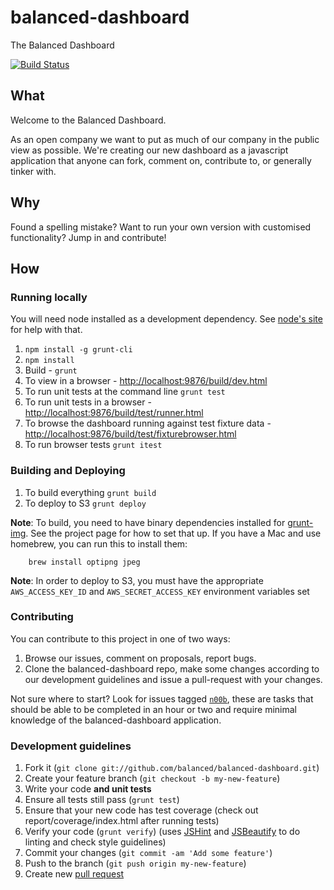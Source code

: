 balanced-dashboard
==================
 
The Balanced Dashboard

[![Build Status](https://travis-ci.org/balanced/balanced-dashboard.png?branch=master)](https://travis-ci.org/balanced/balanced-dashboard)

## What

Welcome to the Balanced Dashboard.

As an open company we want to put as much of our company in the public view as
possible. We're creating our new dashboard as a javascript application that
anyone can fork, comment on, contribute to, or generally tinker with.

## Why

Found a spelling mistake? Want to run your own version with customised
functionality? Jump in and contribute!

## How

### Running locally

You will need node installed as a development dependency. See
[node's site](http://nodejs.org/) for help with that.

1. `npm install -g grunt-cli`
2. `npm install`
3. Build - `grunt`
4. To view in a browser - [http://localhost:9876/build/dev.html](http://localhost:9876/build/dev.html)
5. To run unit tests at the command line `grunt test`
6. To run unit tests in a browser - [http://localhost:9876/build/test/runner.html](http://localhost:9876/build/test/runner.html)
7. To browse the dashboard running against test fixture data - [http://localhost:9876/build/test/fixturebrowser.html](http://localhost:9876/build/test/fixturebrowser.html)
8. To run browser tests `grunt itest`

### Building and Deploying

1. To build everything `grunt build`
2. To deploy to S3 `grunt deploy`

**Note**: To build, you need to have binary dependencies installed for [grunt-img](https://github.com/heldr/grunt-img). See the project page for how to set that up. If you have a Mac and use homebrew, you can run this to install them:

		brew install optipng jpeg

**Note**: In order to deploy to S3, you must have the appropriate `AWS_ACCESS_KEY_ID` and `AWS_SECRET_ACCESS_KEY` environment variables set

### Contributing

You can contribute to this project in one of two ways:

1. Browse our issues, comment on proposals, report bugs.
2. Clone the balanced-dashboard repo, make some changes according to our
   development guidelines and issue a pull-request with your changes.

Not sure where to start? Look for issues tagged [`n00b`](https://github.com/balanced/balanced-dashboard/issues?labels=n00b&state=open), these are tasks
that should be able to be completed in an hour or two and require minimal
knowledge of the balanced-dashboard application.

### Development guidelines

1. Fork it (`git clone git://github.com/balanced/balanced-dashboard.git`)
2. Create your feature branch (`git checkout -b my-new-feature`)
3. Write your code **and unit tests**
4. Ensure all tests still pass (`grunt test`)
5. Ensure that your new code has test coverage (check out report/coverage/index.html after running tests)
6. Verify your code (`grunt verify`) (uses [JSHint](https://github.com/jshint/jshint/) and [JSBeautify](https://github.com/einars/js-beautify) to do linting and check style guidelines)
7. Commit your changes (`git commit -am 'Add some feature'`)
8. Push to the branch (`git push origin my-new-feature`)
9. Create new [pull request](https://help.github.com/articles/using-pull-requests)
